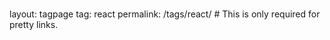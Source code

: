###
layout: tagpage
tag: react
permalink: /tags/react/ # This is only required for pretty links.
###